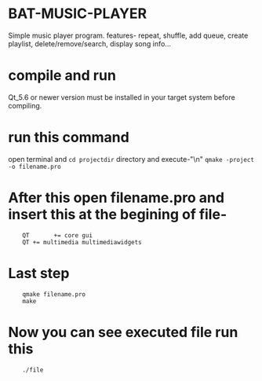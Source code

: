 # BAT-MUSIC-PLAYER
Simple music player program.
features- repeat, shuffle, add queue, create playlist, delete/remove/search, display song info...

# compile and run
Qt_5.6 or newer version must be installed in your target system before compiling.
# run this command
open terminal and `cd projectdir` directory and execute-"\n"
        `qmake -project -o filename.pro`
        
# After this open filename.pro and insert this at the begining of file-
        QT       += core gui
        QT += multimedia multimediawidgets
        
# Last step
        qmake filename.pro
        make
        
# Now you can see executed file run this
        ./file
